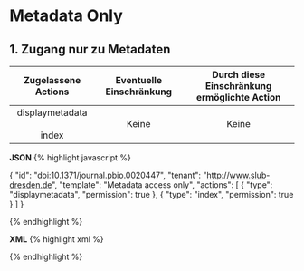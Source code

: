 # Metadata Only
## 1. Zugang nur zu Metadaten

| Zugelassene Actions | Eventuelle Einschränkung | Durch diese Einschränkung ermöglichte Action |
| :-------: | :---------: | :---------: |
| displaymetadata<br/><br/>index | Keine | Keine |


**JSON**
{% highlight javascript %}

{
  "id": "doi:10.1371/journal.pbio.0020447",
  "tenant": "http://www.slub-dresden.de",
  "template": "Metadata access only",
    "actions": [
    {
      "type": "displaymetadata",
      "permission": true
    },
    {
      "type": "index",
      "permission": true
    }
  ]
}

{% endhighlight %}

**XML**
{% highlight xml %}
<?xml version='1.0' encoding='ASCII'?>
<libRML version="0.3">
  <item id="doi:10.1371/journal.pbio.0020447" tenant="http://slub-dresden.de" template="Metadata access only">
    <action type="displaymetadata" permission="true"/>
    <action type="index" permission="true"/>
  </item>
</libRML>
{% endhighlight %}